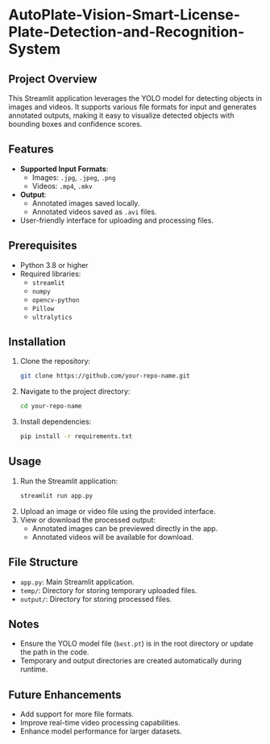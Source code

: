 # AutoPlate-Vision-Smart-License-Plate-Detection-and-Recognition-System

## Project Overview
This Streamlit application leverages the YOLO model for detecting objects in images and videos. It supports various file formats for input and generates annotated outputs, making it easy to visualize detected objects with bounding boxes and confidence scores.

## Features
- **Supported Input Formats**:
  - Images: `.jpg`, `.jpeg`, `.png`
  - Videos: `.mp4`, `.mkv`
- **Output**:
  - Annotated images saved locally.
  - Annotated videos saved as `.avi` files.
- User-friendly interface for uploading and processing files.

## Prerequisites
- Python 3.8 or higher
- Required libraries:
  - `streamlit`
  - `numpy`
  - `opencv-python`
  - `Pillow`
  - `ultralytics`

## Installation
1. Clone the repository:
   ```bash
   git clone https://github.com/your-repo-name.git
   ```
2. Navigate to the project directory:
   ```bash
   cd your-repo-name
   ```
3. Install dependencies:
   ```bash
   pip install -r requirements.txt
   ```

## Usage
1. Run the Streamlit application:
   ```bash
   streamlit run app.py
   ```
2. Upload an image or video file using the provided interface.
3. View or download the processed output:
   - Annotated images can be previewed directly in the app.
   - Annotated videos will be available for download.

## File Structure
- `app.py`: Main Streamlit application.
- `temp/`: Directory for storing temporary uploaded files.
- `output/`: Directory for storing processed files.

## Notes
- Ensure the YOLO model file (`best.pt`) is in the root directory or update the path in the code.
- Temporary and output directories are created automatically during runtime.

## Future Enhancements
- Add support for more file formats.
- Improve real-time video processing capabilities.
- Enhance model performance for larger datasets.

